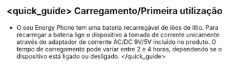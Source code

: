 ## <quick_guide> Carregamento/Primeira utilização

* O seu Energy Phone tem uma bateria recarregável de iões de lítio.  Para recarregar a bateria lige o dispositivo à tomada de corrente unicamente através do adaptador de corrente AC/DC 9V/5V incluído no produto.  O tempo de carregamento pode variar entre 2 e 4 horas, dependendo se o dispositivo está ligado ou desligado.
</quick_guide>
